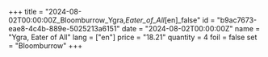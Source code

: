 +++
title = "2024-08-02T00:00:00Z_Bloomburrow_Ygra,_Eater_of_All_[en]_false"
id = "b9ac7673-eae8-4c4b-889e-5025213a6151"
date = "2024-08-02T00:00:00Z"
name = "Ygra, Eater of All"
lang = ["en"]
price = "18.21"
quantity = 4
foil = false
set = "Bloomburrow"
+++
